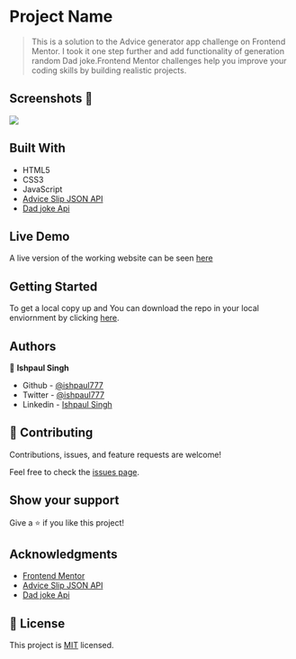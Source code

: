 
# Project Name

> This is a solution to the Advice generator app challenge on Frontend Mentor. I took it one step further and add functionality of generation random Dad joke.Frontend Mentor challenges help you improve your coding skills by building realistic projects.

## Screenshots 📸
![](./images/Screenshot.jpg)

## Built With

- HTML5
- CSS3
- JavaScript
- [Advice Slip JSON API](https://api.adviceslip.com/)
- [Dad joke Api](https://icanhazdadjoke.com/api)

## Live Demo

A live version of the working website can be seen [here](https://ishpaul777.github.io/Advice-generator-app/)


## Getting Started
To get a local copy up and You can download the repo in your local enviornment by clicking [here](https://github.com/ishpaul777/Advice-generator-app/archive/refs/heads/main.zip).



## Authors

👤 **Ishpaul Singh**

- Github - [@ishpaul777](https://github.com/ishpaul777)
- Twitter - [@ishpaul777](https://twitter.com/ishpaul777)
- Linkedin - [Ishpaul Singh](https://www.linkedin.com/in/ishpaul-singh-264590226/)

## 🤝 Contributing

Contributions, issues, and feature requests are welcome!

Feel free to check the [issues page](../../issues/).

## Show your support

Give a ⭐️ if you like this project!

## Acknowledgments
- [Frontend Mentor](https://www.frontendmentor.io)
- [Advice Slip JSON API](https://api.adviceslip.com/)
- [Dad joke Api](https://icanhazdadjoke.com/api)


## 📝 License

This project is [MIT](./MIT.md) licensed.
